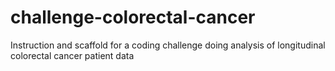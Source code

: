 # challenge-colorectal-cancer
Instruction and scaffold for a coding challenge doing analysis of longitudinal colorectal cancer patient data
